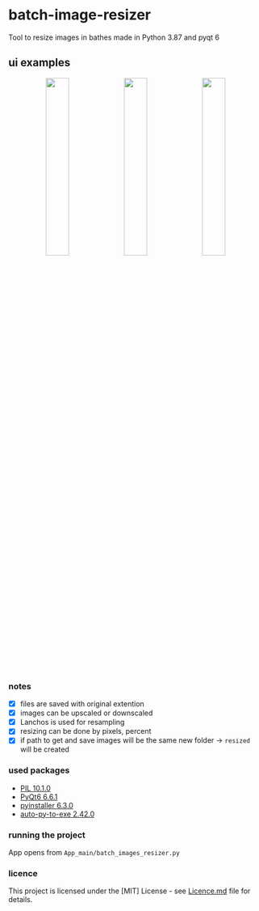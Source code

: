 # batch-image-resizer
Tool to resize images in bathes made in Python 3.87 and pyqt 6


## ui examples
<p align="middle">
  <img src="" width="30%"/>
  <img src="" width="30%"/>
  <img src="" width="30%"/>
</p>

### notes
- [x] files are saved with original extention
- [x] images can be upscaled or downscaled
- [x] Lanchos is used for resampling
- [x] resizing can be done by pixels, percent
- [x] if path to get and save images will be the same new folder -> `resized` will be created

### used packages
- [PIL 10.1.0](https://python-pillow.org/)
- [PyQt6 6.6.1](https://www.riverbankcomputing.com/software/pyqt/)
- [pyinstaller 6.3.0](https://www.pyinstaller.org/)
- [auto-py-to-exe 2.42.0](https://github.com/brentvollebregt/auto-py-to-exe)


### running the project
App opens from `App_main/batch_images_resizer.py`

### licence
This project is licensed under the [MIT] License - see [Licence.md](LICENSE)
file for details.